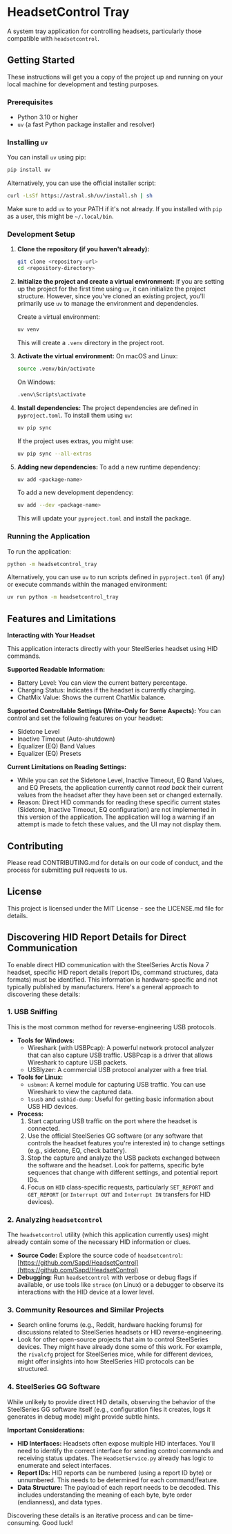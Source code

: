 # HeadsetControl Tray

A system tray application for controlling headsets, particularly those compatible with `headsetcontrol`.

## Getting Started

These instructions will get you a copy of the project up and running on your local machine for development and testing purposes.

### Prerequisites

- Python 3.10 or higher
- `uv` (a fast Python package installer and resolver)

### Installing `uv`

You can install `uv` using pip:

```bash
pip install uv
```

Alternatively, you can use the official installer script:

```bash
curl -LsSf https://astral.sh/uv/install.sh | sh
```

Make sure to add `uv` to your PATH if it's not already. If you installed with `pip` as a user, this might be `~/.local/bin`.

### Development Setup

1.  **Clone the repository (if you haven't already):**
    ```bash
    git clone <repository-url>
    cd <repository-directory>
    ```

2.  **Initialize the project and create a virtual environment:**
    If you are setting up the project for the first time using `uv`, it can initialize the project structure. However, since you've cloned an existing project, you'll primarily use `uv` to manage the environment and dependencies.

    Create a virtual environment:
    ```bash
    uv venv
    ```
    This will create a `.venv` directory in the project root.

3.  **Activate the virtual environment:**
    On macOS and Linux:
    ```bash
    source .venv/bin/activate
    ```
    On Windows:
    ```bash
    .venv\Scripts\activate
    ```

4.  **Install dependencies:**
    The project dependencies are defined in `pyproject.toml`. To install them using `uv`:
    ```bash
    uv pip sync
    ```
    If the project uses extras, you might use:
    ```bash
    uv pip sync --all-extras
    ```

5.  **Adding new dependencies:**
    To add a new runtime dependency:
    ```bash
    uv add <package-name>
    ```
    To add a new development dependency:
    ```bash
    uv add --dev <package-name>
    ```
    This will update your `pyproject.toml` and install the package.

### Running the Application

To run the application:

```bash
python -m headsetcontrol_tray
```

Alternatively, you can use `uv` to run scripts defined in `pyproject.toml` (if any) or execute commands within the managed environment:

```bash
uv run python -m headsetcontrol_tray
```

## Features and Limitations

**Interacting with Your Headset**

This application interacts directly with your SteelSeries headset using HID commands.

**Supported Readable Information:**
*   Battery Level: You can view the current battery percentage.
*   Charging Status: Indicates if the headset is currently charging.
*   ChatMix Value: Shows the current ChatMix balance.

**Supported Controllable Settings (Write-Only for Some Aspects):**
You can control and set the following features on your headset:
*   Sidetone Level
*   Inactive Timeout (Auto-shutdown)
*   Equalizer (EQ) Band Values
*   Equalizer (EQ) Presets

**Current Limitations on Reading Settings:**
*   While you can *set* the Sidetone Level, Inactive Timeout, EQ Band Values, and EQ Presets, the application currently cannot *read back* their current values from the headset after they have been set or changed externally.
*   Reason: Direct HID commands for reading these specific current states (Sidetone, Inactive Timeout, EQ configuration) are not implemented in this version of the application. The application will log a warning if an attempt is made to fetch these values, and the UI may not display them.

## Contributing

Please read CONTRIBUTING.md for details on our code of conduct, and the process for submitting pull requests to us.

## License

This project is licensed under the MIT License - see the LICENSE.md file for details.

## Discovering HID Report Details for Direct Communication
To enable direct HID communication with the SteelSeries Arctis Nova 7 headset, specific HID report details (report IDs, command structures, data formats) must be identified. This information is hardware-specific and not typically published by manufacturers. Here's a general approach to discovering these details:

### 1. USB Sniffing
This is the most common method for reverse-engineering USB protocols.
- **Tools for Windows:**
    - Wireshark (with USBPcap): A powerful network protocol analyzer that can also capture USB traffic. USBPcap is a driver that allows Wireshark to capture USB packets.
    - USBlyzer: A commercial USB protocol analyzer with a free trial.
- **Tools for Linux:**
    - `usbmon`: A kernel module for capturing USB traffic. You can use Wireshark to view the captured data.
    - `lsusb` and `usbhid-dump`: Useful for getting basic information about USB HID devices.
- **Process:**
    1. Start capturing USB traffic on the port where the headset is connected.
    2. Use the official SteelSeries GG software (or any software that controls the headset features you're interested in) to change settings (e.g., sidetone, EQ, check battery).
    3. Stop the capture and analyze the USB packets exchanged between the software and the headset. Look for patterns, specific byte sequences that change with different settings, and potential report IDs.
    4. Focus on `HID` class-specific requests, particularly `SET_REPORT` and `GET_REPORT` (or `Interrupt OUT` and `Interrupt IN` transfers for HID devices).

### 2. Analyzing `headsetcontrol`
The `headsetcontrol` utility (which this application currently uses) might already contain some of the necessary HID information or clues.
- **Source Code:** Explore the source code of `headsetcontrol`: [https://github.com/Sapd/HeadsetControl](https://github.com/Sapd/HeadsetControl)
- **Debugging:** Run `headsetcontrol` with verbose or debug flags if available, or use tools like `strace` (on Linux) or a debugger to observe its interactions with the HID device at a lower level.

### 3. Community Resources and Similar Projects
- Search online forums (e.g., Reddit, hardware hacking forums) for discussions related to SteelSeries headsets or HID reverse-engineering.
- Look for other open-source projects that aim to control SteelSeries devices. They might have already done some of this work. For example, the `rivalcfg` project for SteelSeries mice, while for different devices, might offer insights into how SteelSeries HID protocols can be structured.

### 4. SteelSeries GG Software
While unlikely to provide direct HID details, observing the behavior of the SteelSeries GG software itself (e.g., configuration files it creates, logs it generates in debug mode) might provide subtle hints.

**Important Considerations:**
- **HID Interfaces:** Headsets often expose multiple HID interfaces. You'll need to identify the correct interface for sending control commands and receiving status updates. The `HeadsetService.py` already has logic to enumerate and select interfaces.
- **Report IDs:** HID reports can be numbered (using a report ID byte) or unnumbered. This needs to be determined for each command/feature.
- **Data Structure:** The payload of each report needs to be decoded. This includes understanding the meaning of each byte, byte order (endianness), and data types.

Discovering these details is an iterative process and can be time-consuming. Good luck!
